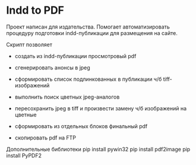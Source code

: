 # Indd to PDF
Проект написан для издательства. Помогает автоматизировать процедуру подготовки indd-публикации для размещения на сайте.

Скрипт позволяет
  - создать из indd-публикации просмотровый pdf 
  - сгенерировать анонсы в jpeg
    
  - сформировать список подлинкованных в публикации ч/б tiff-изображений
  - выполнить поиск цветных jpeg-аналогов
  - пересохранить jpeg в tiff и произвести замену ч/б изображений на цветные

  - сформировать из отдельных блоков финальный pdf
  - скопировать pdf на FTP

Дополнительные библиотеки
pip install pywin32
pip install pdf2image
pip install PyPDF2